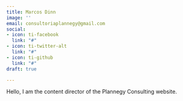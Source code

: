 ```yaml
---
title: Marcos Dinn
image: ''
email: consultoriaplannegy@gmail.com
social:
- icon: ti-facebook
  link: "#"
- icon: ti-twitter-alt
  link: "#"
- icon: ti-github
  link: "#"
draft: true

---
```

Hello, I am the content director of the Plannegy Consulting website.